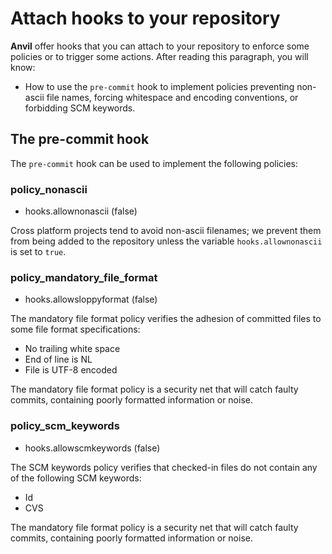# Attach hooks to your repository

**Anvil** offer hooks that you can attach to your repository to
enforce some policies or to trigger some actions.  After reading this
paragraph, you will know:

 - How to use the `pre-commit` hook to implement policies preventing
   non-ascii file names, forcing whitespace and encoding conventions,
   or forbidding SCM keywords.


## The pre-commit hook

The `pre-commit` hook can be used to implement the following policies:


### policy_nonascii

 - hooks.allownonascii (false)

Cross platform projects tend to avoid non-ascii filenames; we
prevent them from being added to the repository unless the variable
`hooks.allownonascii` is set to `true`.


### policy_mandatory_file_format

 - hooks.allowsloppyformat (false)

The mandatory file format policy verifies the adhesion of
committed files to some file format specifications:

 - No trailing white space
 - End of line is NL
 - File is UTF-8 encoded

The mandatory file format policy is a security net that will catch
faulty commits, containing poorly formatted information or noise.


### policy_scm_keywords

 - hooks.allowscmkeywords (false)

The SCM keywords policy verifies that checked-in files do not
contain any of the following SCM keywords:

 - Id
 - CVS

The mandatory file format policy is a security net that will catch
faulty commits, containing poorly formatted information or noise.
